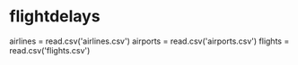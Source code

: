 # flightdelays

airlines = read.csv('airlines.csv')
airports = read.csv('airports.csv')
flights = read.csv('flights.csv')
